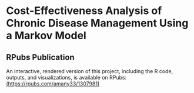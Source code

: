 # Cost-Effectiveness Analysis of Chronic Disease Management Using a Markov Model

## RPubs Publication
An interactive, rendered version of this project, including the R code, outputs, and visualizations, is available on RPubs: [(https://rpubs.com/amany33/1307981)]([(https://rpubs.com/amany33/1307981)])

